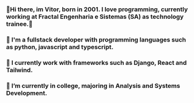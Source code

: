 ### 👋Hi there, im Vitor, born in 2001. I love programming, currently working at Fractal Engenharia e Sistemas (SA) as technology trainee.👋
### 👀 I'm a fullstack developer with programming languages such as python, javascript and typescript.
### 🌱 I currently work with frameworks such as Django, React and Tailwind.
### 🌱 I’m currently in college, majoring in Analysis and Systems Development.

<!--
**vitoradsp/vitoradsp** is a ✨ _special_ ✨ repository because its `README.md` (this file) appears on your GitHub profile.

Here are some ideas to get you started:

- 🔭 I’m currently working on ...
- 🌱 I’m currently learning ...
- 👯 I’m looking to collaborate on ...
- 🤔 I’m looking for help with ...
- 💬 Ask me about ...
- 📫 How to reach me: ...
- 😄 Pronouns: ...
- ⚡ Fun fact: ...
-->
